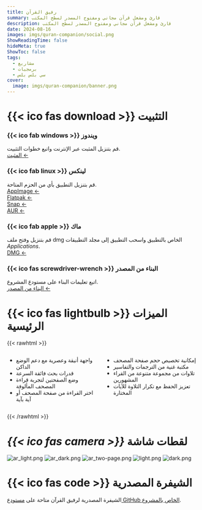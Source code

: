 ```yaml
---
title: رفيق القرآن
summary: قارئ ومشغل قرآن مجاني ومفتوح المصدر لسطح المكتب
description: قارئ ومشغل قرآن مجاني ومفتوح المصدر لسطح المكتب
date: 2024-08-16
images: imgs/quran-companion/social.png
ShowReadingTime: false
hideMeta: true
ShowToc: false
tags:
  - مشاريع
  - برمجيات
  - سي بلس بلس
cover:
  image: imgs/quran-companion/banner.png
---
```


# <span class="fa-centered">{{< ico fas download >}}</span> التثبيت

<div class="grid-container">
<div class="grid-item">

### <span class="fa-centered">{{< ico fab windows >}}</span> **ويندوز**

قم بتنزيل المثبت عبر الإنترنت واتبع خطوات التثبيت.  
[المثبت ←](https://github.com/0xzer0x/quran-companion/releases/download/v1.1.9/qc_online_installer_x64_win.exe)

</div>

<div class="grid-item">

### <span class="fa-centered">{{< ico fab linux >}}</span> **لينكس**

قم بتنزيل التطبيق بأي من الحزم المتاحة.  
[AppImage ←](https://github.com/0xzer0x/quran-companion/releases/download/v1.2.8/Quran_Companion-1.2.8-x86_64.AppImage)  
[Flatpak ←](https://flathub.org/apps/io.github._0xzer0x.qurancompanion)  
[Snap ←](https://snapcraft.io/quran-companion)  
[AUR ←](https://aur.archlinux.org/packages/quran-companion)

</div>

<div class="grid-item">

### <span class="fa-centered">{{< ico fab apple >}}</span> **ماك**

قم بتنزيل وفتح ملف dmg الخاص بالتطبيق واسحب التطبيق إلى مجلد التطبيقات _Applications_.  
[DMG ←](https://github.com/0xzer0x/quran-companion/releases/download/v1.2.8/Quran_Companion-1.2.8-x86_64.dmg)

</div>

<div class="grid-item">

### <span class="fa-centered">{{< ico fas screwdriver-wrench >}}</span> **البناء من المصدر**

اتبع تعليمات البناء على مستودع المشروع.  
[البناء من المصدر ←](https://github.com/0xzer0x/quran-companion?tab=readme-ov-file#compilation-%EF%B8%8F)

</div>
</div>

# <span class="fa-centered">{{< ico fas lightbulb >}}</span> الميزات الرئيسية

{{< rawhtml >}}

<div style="display: flex; gap: 1em;">
    <div>
      <ul>
        <li>واجهة أنيقة وعصرية مع دعم الوضع الداكن</li>
        <li>قدرات بحث فائقة السرعة</li>
        <li>وضع الصفحتين لتجربة قراءة المصحف المألوفة</li>
        <li>اختر القراءة من صفحة المصحف أو آية بآية</li>
      </ul>
    </div>
    <div>
      <ul>
        <li>إمكانية تخصيص حجم صفحة المصحف</li>
        <li>مكتبة غنية من الترجمات والتفاسير</li>
        <li>تلاوات من مجموعة متنوعة من القراء المشهورين</li>
        <li>تعزيز الحفظ مع تكرار التلاوة للآيات المختارة</li>
      </ul>
    </div>
</div>

{{< /rawhtml >}}

# <i><span class="fa-centered">{{< ico fas camera >}}</span></i> لقطات شاشة

![ar_light.png](/imgs/quran-companion/screenshots/ar_light.png#center)
![ar_dark.png](/imgs/quran-companion/screenshots/ar_dark.png#center)
![ar_two-page.png](/imgs/quran-companion/screenshots/ar_two-page.png#center)
![light.png](/imgs/quran-companion/screenshots/light.png#center)
![dark.png](/imgs/quran-companion/screenshots/dark.png#center)

# <span class="fa-centered">{{< ico fas code >}}</span> الشيفرة المصدرية

الشيفرة المصدرية لرفيق القرآن متاحة على [مستودع GitHub الخاص بالمشروع](https://github.com/0xzer0x/quran-companion).
